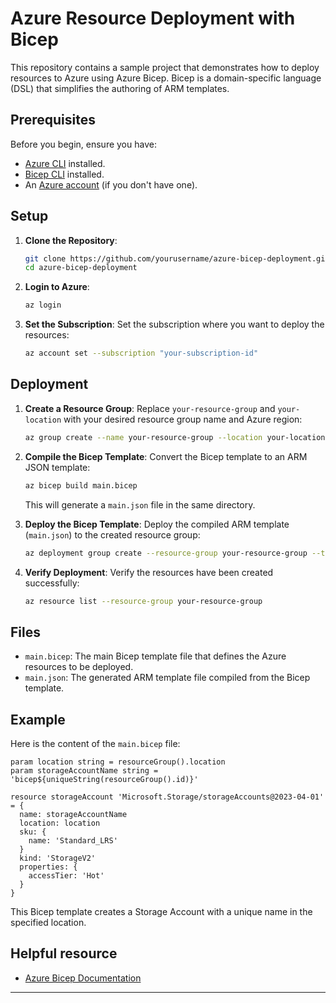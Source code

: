 # Azure Resource Deployment with Bicep

This repository contains a sample project that demonstrates how to deploy resources to Azure using Azure Bicep. Bicep is a domain-specific language (DSL) that simplifies the authoring of ARM templates.

## Prerequisites

Before you begin, ensure you have:

- [Azure CLI](https://docs.microsoft.com/en-us/cli/azure/install-azure-cli) installed.
- [Bicep CLI](https://docs.microsoft.com/en-us/azure/azure-resource-manager/bicep/install) installed.
- An [Azure account](https://azure.microsoft.com/free/) (if you don't have one).

## Setup

1. **Clone the Repository**:
   ```bash
   git clone https://github.com/yourusername/azure-bicep-deployment.git
   cd azure-bicep-deployment
   ```

2. **Login to Azure**:
   ```bash
   az login
   ```

3. **Set the Subscription**:
   Set the subscription where you want to deploy the resources:
   ```bash
   az account set --subscription "your-subscription-id"
   ```

## Deployment

1. **Create a Resource Group**:
   Replace `your-resource-group` and `your-location` with your desired resource group name and Azure region:
   ```bash
   az group create --name your-resource-group --location your-location
   ```

2. **Compile the Bicep Template**:
   Convert the Bicep template to an ARM JSON template:
   ```bash
   az bicep build main.bicep
   ```

   This will generate a `main.json` file in the same directory.

3. **Deploy the Bicep Template**:
   Deploy the compiled ARM template (`main.json`) to the created resource group:
   ```bash
   az deployment group create --resource-group your-resource-group --template-file main.json
   ```

4. **Verify Deployment**:
   Verify the resources have been created successfully:
   ```bash
   az resource list --resource-group your-resource-group
   ```

## Files

- `main.bicep`: The main Bicep template file that defines the Azure resources to be deployed.
- `main.json`: The generated ARM template file compiled from the Bicep template.

## Example

Here is the content of the `main.bicep` file:

```bicep
param location string = resourceGroup().location
param storageAccountName string = 'bicep${uniqueString(resourceGroup().id)}'

resource storageAccount 'Microsoft.Storage/storageAccounts@2023-04-01' = {
  name: storageAccountName
  location: location
  sku: {
    name: 'Standard_LRS'
  }
  kind: 'StorageV2'
  properties: {
    accessTier: 'Hot'
  }
}
```

This Bicep template creates a Storage Account with a unique name in the specified location.

## Helpful resource

- [Azure Bicep Documentation](https://docs.microsoft.com/en-us/azure/azure-resource-manager/bicep/)

---
